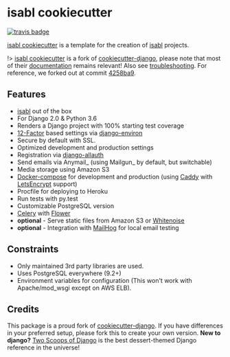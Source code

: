 
# isabl cookiecutter

[![travis badge][travis_badge]][travis_base]

[isabl cookiecutter] is a template for the creation of [isabl] projects.

!> [isabl cookiecutter] is a fork of [cookiecutter-django], please note that most of their [documentation] remains relevant! Also see [troubleshooting]. For reference, we forked out at commit [4258ba9].

## Features

* [isabl] out of the box
* For Django 2.0 & Python 3.6
* Renders a Django project with 100% starting test coverage
* [12-Factor] based settings via [django-environ]
* Secure by default with SSL.
* Optimized development and production settings
* Registration via [django-allauth]
* Send emails via Anymail_ (using Mailgun_ by default, but switchable)
* Media storage using Amazon S3
* [Docker-compose] for development and production (using [Caddy] with [LetsEncrypt] support)
* Procfile for deploying to Heroku
* Run tests with py.test
* Customizable PostgreSQL version
* [Celery] with [Flower]
* **optional** - Serve static files from Amazon S3 or [Whitenoise]
* **optional** - Integration with [MailHog] for local email testing

## Constraints

* Only maintained 3rd party libraries are used.
* Uses PostgreSQL everywhere (9.2+)
* Environment variables for configuration (This won't work with Apache/mod_wsgi except on AWS ELB).

## Credits

This package is a proud fork of [cookiecutter-django]. If you have differences in your preferred setup, please fork this to create your own version. **New to django?** [Two Scoops of Django] is the best dessert-themed Django reference in the universe!

<!-- local -->
[isabl]: https://isabl-io.github.io/docs/#/
[isabl cookiecutter]: https://github.com/isabl-io/cookiecutter
[contributing guidelines]: .github/CONTRIBUTING.md
[api guide]: https://isabl-io.github.io/docs/#/guides/cookiecutter

<!-- badges -->
[travis_badge]: https://img.shields.io/travis/isabl-io/cookiecutter.svg
[travis_base]: https://travis-ci.org/isabl-io/cookiecutter
[4258ba9]: https://github.com/pydanny/cookiecutter-django/commit/4258ba9e2ddc822953e326f98f1f74842fa0fed1

<!--  -->
[two scoops of django]: http://twoscoopspress.com/products/two-scoops-of-django-1-11

<!-- cookiecutter-django -->
[cookiecutter]: https://github.com/audreyr/cookiecutter
[documentation]: https://cookiecutter-django.readthedocs.io/en/latest/
[cookiecutter-django]: https://github.com/pydanny/cookiecutter-django
[django-environ]: https://github.com/joke2k/django-environ
[12-factor]: http://12factor.net/
[django-allauth]: https://github.com/pennersr/django-allauth
[django-avatar]: https://github.com/grantmcconnaughey/django-avatar
[procfile]: https://devcenter.heroku.com/articles/procfile
[mailgun]: http://www.mailgun.com/
[whitenoise]: https://whitenoise.readthedocs.io/
[celery]: http://www.celeryproject.org/
[flower]: https://github.com/mher/flower
[anymail]: https://github.com/anymail/django-anymail
[mailhog]: https://github.com/mailhog/MailHog
[sentry]: https://sentry.io/welcome/
[docker-compose]: https://github.com/docker/compose
[pythonanywhere]: https://www.pythonanywhere.com/
[caddy]: https://caddyserver.com/
[letsencrypt]: https://letsencrypt.org/
[troubleshooting]: https://cookiecutter-django.readthedocs.io/en/latest/troubleshooting.html
